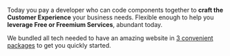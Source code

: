 Today you pay a developer who can code components together to **craft the Customer Experience** your business needs. Flexible enough to help you **leverage Free or Freemium Services**, abundant today.

We bundled all tech needed to have an amazing website in [3 convenient packages](/offer/) to get you quickly started.
